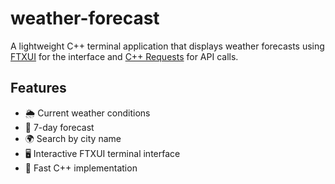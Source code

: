 # weather-forecast

A lightweight C++ terminal application that displays weather forecasts
using [FTXUI](https://github.com/ArthurSonzogni/FTXUI) for the interface and 
[C++ Requests](https://github.com/libcpr/cpr) for API calls.


## Features

- 🌦️ Current weather conditions
- 📅 7-day forecast
- 🌍 Search by city name
- 🖥️ Interactive FTXUI terminal interface
- 🚀 Fast C++ implementation
